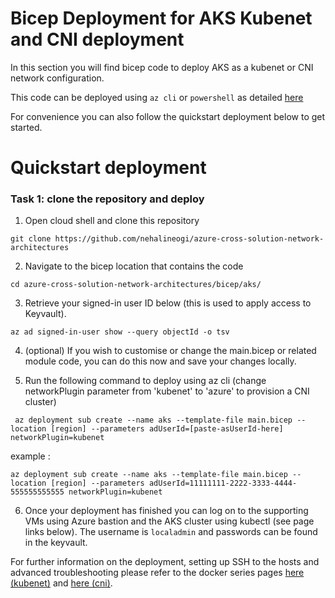 # Bicep Deployment for AKS Kubenet and CNI deployment

In this section you will find bicep code to deploy AKS as a kubenet or CNI network configuration.

This code can be deployed using `az cli` or `powershell` as detailed [here](https://docs.microsoft.com/en-us/azure/azure-resource-manager/bicep/deploy-cli)  

For convenience you can also follow the quickstart deployment below to get started. 

# Quickstart deployment

### Task 1: clone the repository and deploy

1. Open cloud shell and clone this repository 

``` 
git clone https://github.com/nehalineogi/azure-cross-solution-network-architectures 
```

2. Navigate to the bicep location that contains the code

```
cd azure-cross-solution-network-architectures/bicep/aks/
```

3. Retrieve your signed-in user ID below (this is used to apply access to Keyvault).

```
az ad signed-in-user show --query objectId -o tsv
```

4. (optional) If you wish to customise or change the main.bicep or related module code, you can do this now and save your changes locally.  


5.  Run the following command to deploy using az cli (change networkPlugin parameter from 'kubenet' to 'azure' to provision a CNI cluster)

```
 az deployment sub create --name aks --template-file main.bicep --location [region] --parameters adUserId=[paste-asUserId-here] networkPlugin=kubenet
 ```

 example : 

 ```
 az deployment sub create --name aks --template-file main.bicep --location [region] --parameters adUserId=11111111-2222-3333-4444-555555555555 networkPlugin=kubenet
 ```

6. Once your deployment has finished you can log on to the supporting VMs using Azure bastion and the AKS cluster using kubectl (see page links below). The username is `localadmin` and passwords can be found in the keyvault.


For further information on the deployment, setting up SSH to the hosts and advanced troubleshooting please refer to the docker series pages [here (kubenet)](../../aks/README-kubenet.md) and [here (cni)](../../aks/README-advanced.md).